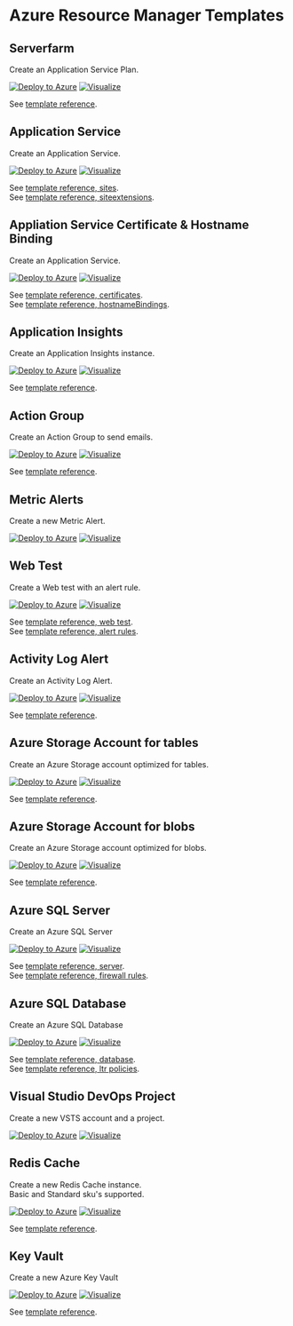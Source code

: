 # Azure Resource Manager Templates

## Serverfarm

Create an Application Service Plan.

[![Deploy to Azure](https://azuredeploy.net/deploybutton.png)](https://portal.azure.com/#create/Microsoft.Template/uri/https%3A%2F%2Fraw.githubusercontent.com%2FLateral-Pathfinder%2Farm-templates%2Fmaster%2Ftemplates%2FMicrosoft.Web.serverfarms.json)
[![Visualize](http://armviz.io/visualizebutton.png)](http://armviz.io/#/?load=https%3A%2F%2Fraw.githubusercontent.com%2FLateral-Pathfinder%2Farm-templates%2Fmaster%2Ftemplates%2FMicrosoft.Web.serverfarms.json)

See [template reference](https://docs.microsoft.com/en-us/azure/templates/microsoft.web/serverfarms).

## Application Service

Create an Application Service.

[![Deploy to Azure](https://azuredeploy.net/deploybutton.png)](https://portal.azure.com/#create/Microsoft.Template/uri/https%3A%2F%2Fraw.githubusercontent.com%2FLateral-Pathfinder%2Farm-templates%2Fmaster%2Ftemplates%2FMicrosoft.Web.sites.json)
[![Visualize](http://armviz.io/visualizebutton.png)](http://armviz.io/#/?load=https%3A%2F%2Fraw.githubusercontent.com%2FLateral-Pathfinder%2Farm-templates%2Fmaster%2Ftemplates%2FMicrosoft.Web.sites.json)

See [template reference, sites](https://docs.microsoft.com/en-us/azure/templates/microsoft.web/sites).  
See [template reference, siteextensions](https://docs.microsoft.com/en-us/azure/templates/microsoft.web/sites/siteextensions).  

## Appliation Service Certificate & Hostname Binding

Create an Application Service.

[![Deploy to Azure](https://azuredeploy.net/deploybutton.png)](https://portal.azure.com/#create/Microsoft.Template/uri/https%3A%2F%2Fraw.githubusercontent.com%2FLateral-Pathfinder%2Farm-templates%2Fmaster%2Ftemplates%2FMicrosoft.Web.certificates.hostNameBindigs.json)
[![Visualize](http://armviz.io/visualizebutton.png)](http://armviz.io/#/?load=https%3A%2F%2Fraw.githubusercontent.com%2FLateral-Pathfinder%2Farm-templates%2Fmaster%2Ftemplates%2FMicrosoft.Web.certificates.hostNameBindigs.json)
  
See [template reference, certificates](https://docs.microsoft.com/en-us/azure/templates/microsoft.web/certificates).  
See [template reference, hostnameBindings](https://docs.microsoft.com/en-us/azure/templates/microsoft.web/sites/hostnamebindings).  

## Application Insights

Create an Application Insights instance.  

[![Deploy to Azure](https://azuredeploy.net/deploybutton.png)](https://portal.azure.com/#create/Microsoft.Template/uri/https%3A%2F%2Fraw.githubusercontent.com%2FLateral-Pathfinder%2Farm-templates%2Fmaster%2Ftemplates%2FMicrosoft.Insights.Components.json)
[![Visualize](http://armviz.io/visualizebutton.png)](http://armviz.io/#/?load=https%3A%2F%2Fraw.githubusercontent.com%2FLateral-Pathfinder%2Farm-templates%2Fmaster%2Ftemplates%2FMicrosoft.Insights.Components.json)

See [template reference](https://docs.microsoft.com/en-us/azure/templates/microsoft.insights/components).  

## Action Group

Create an Action Group to send emails.  

[![Deploy to Azure](https://azuredeploy.net/deploybutton.png)](https://portal.azure.com/#create/Microsoft.Template/uri/https%3A%2F%2Fraw.githubusercontent.com%2FLateral-Pathfinder%2Farm-templates%2Fmaster%2Ftemplates%2FMicrosoft.Insights.ActionGroups.sendEmail.json)
[![Visualize](http://armviz.io/visualizebutton.png)](http://armviz.io/#/?load=https%3A%2F%2Fraw.githubusercontent.com%2FLateral-Pathfinder%2Farm-templates%2Fmaster%2Ftemplates%2FMicrosoft.Insights.ActionGroups.sendEmail.json)

See [template reference](https://docs.microsoft.com/en-us/azure/templates/microsoft.insights/actiongroups).  

## Metric Alerts

Create a new Metric Alert.  

[![Deploy to Azure](https://azuredeploy.net/deploybutton.png)](https://portal.azure.com/#create/Microsoft.Template/uri/https%3A%2F%2Fraw.githubusercontent.com%2FLateral-Pathfinder%2Farm-templates%2Fmaster%2Ftemplates%2FMicrosoft.Insights.metricAlerts.json)
[![Visualize](http://armviz.io/visualizebutton.png)](http://armviz.io/#/?load=https%3A%2F%2Fraw.githubusercontent.com%2FLateral-Pathfinder%2Farm-templates%2Fmaster%2Ftemplates%2FMicrosoft.Insights.metricAlerts.json)

## Web Test

Create a Web test with an alert rule.  

[![Deploy to Azure](https://azuredeploy.net/deploybutton.png)](https://portal.azure.com/#create/Microsoft.Template/uri/https%3A%2F%2Fraw.githubusercontent.com%2FLateral-Pathfinder%2Farm-templates%2Fmaster%2Ftemplates%2FMicrosoft.Insights.webtest.json)
[![Visualize](http://armviz.io/visualizebutton.png)](http://armviz.io/#/?load=https%3A%2F%2Fraw.githubusercontent.com%2FLateral-Pathfinder%2Farm-templates%2Fmaster%2Ftemplates%2FMicrosoft.Insights.webtest.json)

See [template reference, web test](https://docs.microsoft.com/en-us/azure/templates/microsoft.insights/webtests).  
See [template reference, alert rules](https://docs.microsoft.com/en-us/azure/templates/microsoft.insights/alertrules).  

## Activity Log Alert

Create an Activity Log Alert.  

[![Deploy to Azure](https://azuredeploy.net/deploybutton.png)](https://portal.azure.com/#create/Microsoft.Template/uri/https%3A%2F%2Fraw.githubusercontent.com%2FLateral-Pathfinder%2Farm-templates%2Fmaster%2Ftemplates%2FMicrosoft.Insights.activityLogAlerts.json)
[![Visualize](http://armviz.io/visualizebutton.png)](http://armviz.io/#/?load=https%3A%2F%2Fraw.githubusercontent.com%2FLateral-Pathfinder%2Farm-templates%2Fmaster%2Ftemplates%2FMicrosoft.Insights.activityLogAlerts.json)

See [template reference](https://docs.microsoft.com/en-us/azure/templates/microsoft.insights/activitylogalerts).  

## Azure Storage Account for tables

Create an Azure Storage account optimized for tables.  

[![Deploy to Azure](https://azuredeploy.net/deploybutton.png)](https://portal.azure.com/#create/Microsoft.Template/uri/https%3A%2F%2Fraw.githubusercontent.com%2FLateral-Pathfinder%2Farm-templates%2Fmaster%2Ftemplates%2FMicrosoft.Storage.storageAccounts.tables.json)
[![Visualize](http://armviz.io/visualizebutton.png)](http://armviz.io/#/?load=https%3A%2F%2Fraw.githubusercontent.com%2FLateral-Pathfinder%2Farm-templates%2Fmaster%2Ftemplates%2FMicrosoft.Storage.storageAccounts.tables.json)

See [template reference](https://docs.microsoft.com/en-us/azure/templates/microsoft.storage/storageaccounts).  

## Azure Storage Account for blobs

Create an Azure Storage account optimized for blobs.  

[![Deploy to Azure](https://azuredeploy.net/deploybutton.png)](https://portal.azure.com/#create/Microsoft.Template/uri/https%3A%2F%2Fraw.githubusercontent.com%2FLateral-Pathfinder%2Farm-templates%2Fmaster%2Ftemplates%2FMicrosoft.Storage.storageAccounts.blobs.json)
[![Visualize](http://armviz.io/visualizebutton.png)](http://armviz.io/#/?load=https%3A%2F%2Fraw.githubusercontent.com%2FLateral-Pathfinder%2Farm-templates%2Fmaster%2Ftemplates%2FMicrosoft.Storage.storageAccounts.blobs.json)

See [template reference](https://docs.microsoft.com/en-us/azure/templates/microsoft.storage/storageaccounts).  

## Azure SQL Server

Create an Azure SQL Server  

[![Deploy to Azure](https://azuredeploy.net/deploybutton.png)](https://portal.azure.com/#create/Microsoft.Template/uri/https%3A%2F%2Fraw.githubusercontent.com%2FLateral-Pathfinder%2Farm-templates%2Fmaster%2Ftemplates%2FMicrosoft.Sql.server.json)
[![Visualize](http://armviz.io/visualizebutton.png)](http://armviz.io/#/?load=https%3A%2F%2Fraw.githubusercontent.com%2FLateral-Pathfinder%2Farm-templates%2Fmaster%2Ftemplates%2FMicrosoft.Sql.server.json)

See [template reference, server](https://docs.microsoft.com/en-us/azure/templates/microsoft.sql/servers).    
See [template reference, firewall rules](https://docs.microsoft.com/en-us/azure/templates/microsoft.sql/servers/firewallrules).   

## Azure SQL Database

Create an Azure SQL Database  

[![Deploy to Azure](https://azuredeploy.net/deploybutton.png)](https://portal.azure.com/#create/Microsoft.Template/uri/https%3A%2F%2Fraw.githubusercontent.com%2FLateral-Pathfinder%2Farm-templates%2Fmaster%2Ftemplates%2FMicrosoft.Sql.database.json)
[![Visualize](http://armviz.io/visualizebutton.png)](http://armviz.io/#/?load=https%3A%2F%2Fraw.githubusercontent.com%2FLateral-Pathfinder%2Farm-templates%2Fmaster%2Ftemplates%2FMicrosoft.Sql.database.json)

See [template reference, database](https://docs.microsoft.com/en-us/azure/templates/microsoft.sql/servers/databases).  
See [template reference, ltr policies](https://docs.microsoft.com/en-us/azure/templates/microsoft.sql/servers/databases/backuplongtermretentionpolicies).  

## Visual Studio DevOps Project

Create a new VSTS account and a project.

[![Deploy to Azure](https://azuredeploy.net/deploybutton.png)](https://portal.azure.com/#create/Microsoft.Template/uri/https%3A%2F%2Fraw.githubusercontent.com%2FLateral-Pathfinder%2Farm-templates%2Fmaster%2Ftemplates%2FMicrosoft.VisualStudio.account.project.json)
[![Visualize](http://armviz.io/visualizebutton.png)](http://armviz.io/#/?load=https%3A%2F%2Fraw.githubusercontent.com%2FLateral-Pathfinder%2Farm-templates%2Fmaster%2Ftemplates%2FMicrosoft.VisualStudio.account.project.json)

## Redis Cache

Create a new Redis Cache instance.  
Basic and Standard sku's supported.

[![Deploy to Azure](https://azuredeploy.net/deploybutton.png)](https://portal.azure.com/#create/Microsoft.Template/uri/https%3A%2F%2Fraw.githubusercontent.com%2FLateral-Pathfinder%2Farm-templates%2Fmaster%2Ftemplates%2FMicrosoft.Cache.Redis.json)
[![Visualize](http://armviz.io/visualizebutton.png)](http://armviz.io/#/?load=https%3A%2F%2Fraw.githubusercontent.com%2FLateral-Pathfinder%2Farm-templates%2Fmaster%2Ftemplates%2FMicrosoft.Cache.Redis.json)

See [template reference](https://docs.microsoft.com/en-us/azure/templates/microsoft.cache/redis).  

## Key Vault

Create a new Azure Key Vault

[![Deploy to Azure](https://azuredeploy.net/deploybutton.png)](https://portal.azure.com/#create/Microsoft.Template/uri/https%3A%2F%2Fraw.githubusercontent.com%2FLateral-Pathfinder%2Farm-templates%2Fmaster%2Ftemplates%2FMicrosoft.KeyVault.vaults.json)
[![Visualize](http://armviz.io/visualizebutton.png)](http://armviz.io/#/?load=https%3A%2F%2Fraw.githubusercontent.com%2FLateral-Pathfinder%2Farm-templates%2Fmaster%2Ftemplates%2FMicrosoft.KeyVault.vaults.json)

See [template reference](https://docs.microsoft.com/en-us/azure/templates/microsoft.keyvault/vaults).